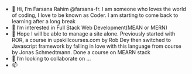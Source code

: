 - 👋 Hi, I’m Farsana Rahim @farsana-fr. I am someone who loves the world of coding, I love to be known as Coder. I am starting to come back to learning after a long break
- 👀 I’m interested in Full Stack Web Development(MEAN or MERN)
- 🌱 Hope I will be able to manage a site alone. Previously started with ROR, a course in upskillcourses.com by Rob Dey then switched to Javascript framework by falling in love with this language from course by Jonas Schmedtmann. Done a course on MEARN stack
- 💞️ I’m looking to collaborate on ...
- 📫 

<!---
farsana-fr/farsana-fr is a ✨ special ✨ repository because its `README.md` (this file) appears on your GitHub profile.
You can click the Preview link to take a look at your changes.
--->
